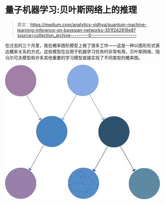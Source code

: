 # 量子机器学习:贝叶斯网络上的推理

> 原文：<https://medium.com/analytics-vidhya/quantum-machine-learning-inference-on-bayesian-networks-351f242816e8?source=collection_archive---------0----------------------->

在过去的三个月里，我在概率图形模型上做了很多工作——这是一种以图形形式表达概率关系的方式。这些模型在应用于机器学习任务时非常有用，贝叶斯网络、隐马尔可夫模型和许多其他重要的学习模型直接实现了不同类型的概率图。

![](img/7c89fb7ce85a528c4c8e15a1614d9957.png)